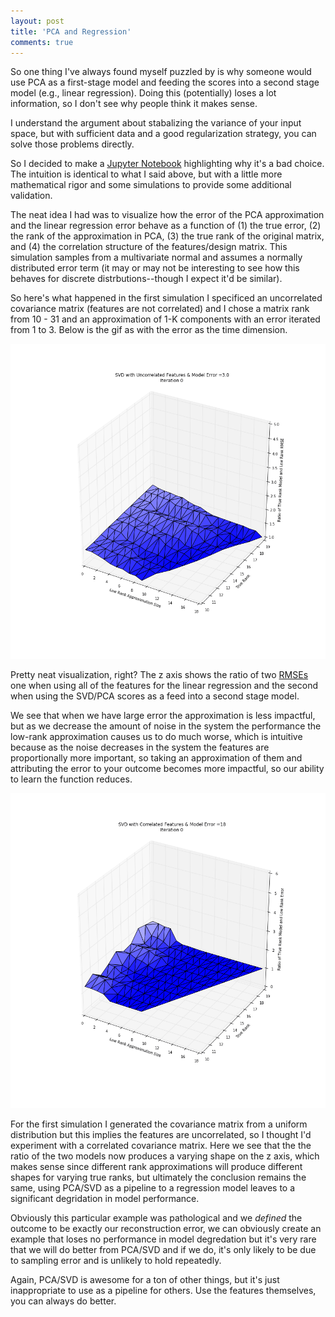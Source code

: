 ```yaml
---
layout: post
title: 'PCA and Regression'
comments: true
---
```


So one thing I've always found myself puzzled by is why someone would use PCA as a first-stage model and feeding the scores into a second stage model (e.g., linear regression). Doing this (potentially) loses a lot information, so I don't see why people think it makes sense. 

I understand the argument about stabalizing the variance of your input space, but with sufficient data and a good regularization strategy, you can solve those problems directly. 

So I decided to make a [Jupyter Notebook](https://github.com/franciscojavierarceo/Python/blob/master/SVD%20and%20Regression.ipynb) highlighting why it's a bad choice. The intuition is identical to what I said above, but with a little more mathematical rigor and some simulations to provide some additional validation. 

The neat idea I had was to visualize how the error of the PCA approximation and the linear regression error behave as a function of (1) the true error, (2) the rank of the approximation in PCA, (3) the true rank of the original matrix, and (4) the correlation structure of the features/design matrix. This simulation samples from a multivariate normal and assumes a normally distributed error term (it may or may not be interesting to see how this behaves for discrete distrbutions--though I expect it'd be similar).

So here's what happened in the first simulation I specificed an uncorrelated covariance matrix (features are not correlated) and I chose a matrix rank from 10 - 31 and an approximation of 1-K components with an error iterated from 1 to 3. Below is the gif as with the error as the time dimension.

![Whoaaa a 3d gif with a gradient](/assets/images/3dplot_gif.GIF)

Pretty neat visualization, right? The z axis shows the ratio of two [RMSEs](https://en.wikipedia.org/wiki/Root-mean-square_deviation) one when using all of the features for the linear regression and the second when using the SVD/PCA scores as a feed into a second stage model.

We see that when we have large error the approximation is less impactful, but as we decrease the amount of noise in the system the performance the low-rank approximation causes us to do much worse, which is intuitive because as the noise decreases in the system the features are proportionally more important, so taking an approximation of them and attributing the error to your outcome becomes more impactful, so our ability to learn the function reduces.


![Even more gif, yay](/assets/images/3dplotcorr_gif.GIF)

For the first simulation I generated the covariance matrix from a uniform distribution but this implies the features are uncorrelated, so I thought I'd experiment with a correlated covariance matrix. Here we see that the the ratio of the two models now produces a varying shape on the z axis, which makes sense since different rank approximations will produce different shapes for varying true ranks, but ultimately the conclusion remains the same, using PCA/SVD as a pipeline to a regression model leaves to a significant degridation in model performance.

Obviously this particular example was pathological and we *defined* the outcome to be exactly our reconstruction error, we can obviously create an example that loses no performance in model degredation but it's very rare that we will do better from PCA/SVD and if we do, it's only likely to be due to sampling error and is unlikely to hold repeatedly. 

Again, PCA/SVD is awesome for a ton of other things, but it's just inappropriate to use as a pipeline for others. Use the features themselves, you can always do better.

